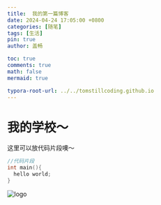 ```yaml
---
title:  我的第一篇博客
date: 2024-04-24 17:05:00 +0800
categories: [随笔]
tags: [生活]
pin: true
author: 盖畅

toc: true
comments: true
math: false
mermaid: true

typora-root-url: ../../tomstillcoding.github.io
---
```


# 我的学校～ 


这里可以放代码片段噢～
```c++
//代码片段
int main(){
  hello world;
}
```

![logo](/../gaichang0603.github.io/assets/blog_res/2024-04-24-hello-world.assets/logo.png)